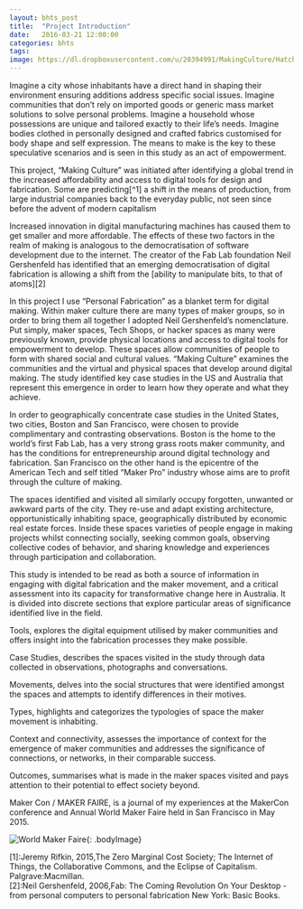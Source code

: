 ```yaml
---
layout: bhts_post
title:  "Project Introduction"
date:   2016-03-21 12:00:00
categories: bhts
tags:
image: https://dl.dropboxusercontent.com/u/20394991/MakingCulture/Hatch_DIY_GoogleGlass.jpg
---
```


Imagine a city whose inhabitants have a direct hand in shaping their environment ensuring additions address specific social issues. Imagine communities that don’t rely on imported goods or generic mass market solutions to solve personal problems. Imagine a household whose possessions are unique and tailored exactly to their life’s needs. Imagine bodies clothed in personally designed and crafted fabrics customised for body shape and self expression. The means to make is the key to these speculative scenarios and is seen in this study as an act of empowerment.

This project, “Making Culture” was initiated after identifying a global trend in the increased affordability and access to digital tools for design and fabrication. Some are predicting[^1] a shift in the means of production, from large industrial companies back to the everyday public, not seen since before the advent of modern capitalism

Increased innovation in digital manufacturing machines has caused them to get smaller and more affordable. The effects of these two factors in the realm of making is analogous to the democratisation of software development due to the internet. The creator of the Fab Lab foundation Neil Gershenfeld has identified that an emerging democratisation of digital fabrication is allowing a shift from the [ability to manipulate bits, to that of atoms][2]

In this project I use “Personal Fabrication” as a blanket term for digital making. Within maker culture there are many types of maker groups, so in order to bring them all together I adopted Neil Gershenfeld’s nomenclature. Put simply, maker spaces, Tech Shops, or hacker spaces as many were previously known, provide physical locations and access to digital tools for empowerment to develop. These spaces allow communities of people to form with shared social and cultural values. “Making Culture” examines the communities and the virtual and physical spaces that develop around digital making.  The study identified key case studies in the US and Australia that represent this emergence in order to learn how they operate and what they achieve.

In order to geographically concentrate case studies in the United States, two cities, Boston and San Francisco, were chosen to provide complimentary and contrasting observations. Boston is the home to the world’s first Fab Lab, has a very strong grass roots maker community, and has the conditions for entrepreneurship around digital technology and fabrication. San Francisco on the other hand is the epicentre of the American Tech and self titled “Maker Pro” industry whose aims are to profit through the culture of making.

The spaces identified and visited all similarly occupy forgotten, unwanted or awkward parts of the city. They re-use and adapt existing architecture, opportunistically inhabiting space, geographically distributed by economic real estate forces. Inside these spaces varieties of people engage in making projects whilst connecting socially, seeking common goals, observing collective codes of behavior, and sharing knowledge and experiences through participation and collaboration.

This study is intended to be read as both a source of information in engaging with digital fabrication and the maker movement, and a critical assessment into its capacity for transformative change here in Australia. It is divided into discrete sections that explore particular areas of significance identified live in the field.

Tools, explores the digital equipment utilised by maker communities and offers insight into the fabrication processes they make possible.

Case Studies, describes the spaces visited in the study through data collected in observations, photographs and conversations.

Movements, delves into the social structures that were identified amongst the spaces and attempts to identify differences in their motives.

Types, highlights and categorizes the typologies of space the maker movement is inhabiting.

Context and connectivity, assesses the importance of context for the emergence of maker communities and addresses the significance of connections, or networks, in their comparable success.  

Outcomes, summarises what is made in the maker spaces visited and pays attention to their potential to effect society beyond.

Maker Con / MAKER FAIRE, is a journal of my experiences at the MakerCon conference and Annual World Maker Faire held in San Francisco in May 2015.

![World Maker Faire](https://dl.dropboxusercontent.com/u/20394991/MakingCulture/LegoTruck_MakerFaire.jpg "World Maker Faire"){: .bodyImage}

<footnote>
  [1]:Jeremy Rifkin, 2015,The Zero Marginal Cost Society; The Internet of Things, the Collaborative Commons, and the Eclipse of Capitalism. Palgrave:Macmillan.<br />  
  [2]:Neil Gershenfeld, 2006,Fab: The Coming Revolution On Your Desktop - from personal computers to personal fabrication
  New York: Basic Books.<br />
</footnote>
